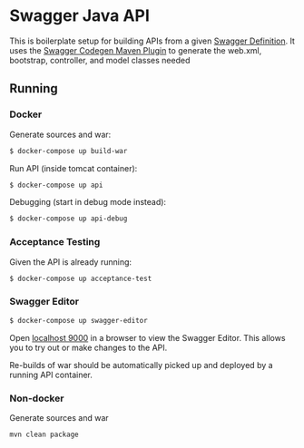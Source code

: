 # Swagger Java API

This is boilerplate setup for building APIs from a given [Swagger Definition](api/src/main/resources/swagger.yaml).
It uses the [Swagger Codegen Maven Plugin](https://github.com/swagger-api/swagger-codegen/tree/master/modules/swagger-codegen-maven-plugin) to generate the web.xml, bootstrap, controller, and model classes needed

## Running

### Docker

Generate sources and war:
```bash
$ docker-compose up build-war
```

Run API (inside tomcat container):
```bash
$ docker-compose up api
```

Debugging (start in debug mode instead):
```bash
$ docker-compose up api-debug
```

### Acceptance Testing

Given the API is already running:
```bash
$ docker-compose up acceptance-test
```

### Swagger Editor

```bash
$ docker-compose up swagger-editor
```

Open [localhost 9000](http://localhost:9000/#/) in a browser to view the Swagger Editor. 
This allows you to try out or make changes to the API.

Re-builds of war should be automatically picked up and deployed by a running API container.

### Non-docker

Generate sources and war
```bash
mvn clean package
```
